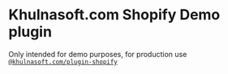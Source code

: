 # Khulnasoft.com Shopify Demo plugin

Only intended for demo purposes, for production use [`@khulnasoft.com/plugin-shopify`](../shopify)
